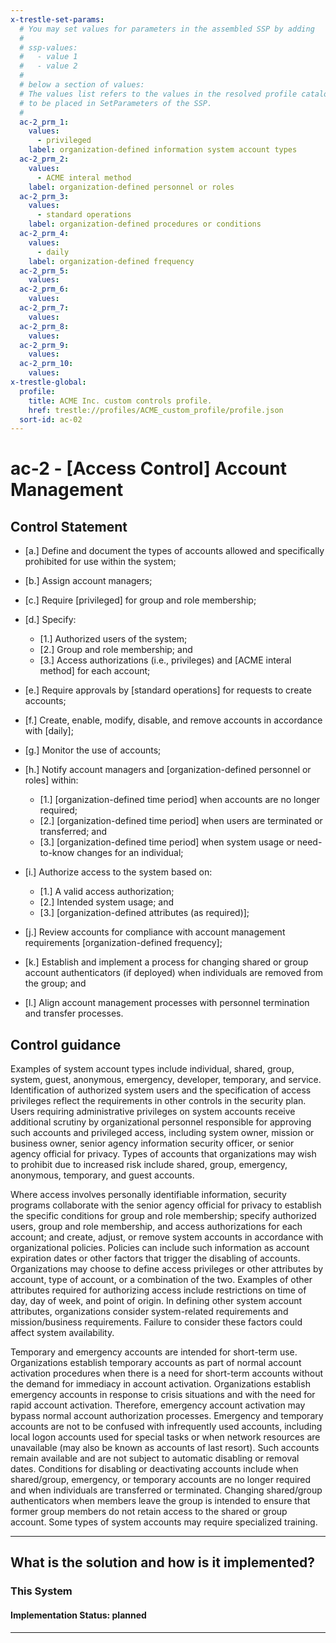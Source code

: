 ```yaml
---
x-trestle-set-params:
  # You may set values for parameters in the assembled SSP by adding
  #
  # ssp-values:
  #   - value 1
  #   - value 2
  #
  # below a section of values:
  # The values list refers to the values in the resolved profile catalog, and the ssp-values represent new values
  # to be placed in SetParameters of the SSP.
  #
  ac-2_prm_1:
    values:
      - privileged
    label: organization-defined information system account types
  ac-2_prm_2:
    values:
      - ACME interal method
    label: organization-defined personnel or roles
  ac-2_prm_3:
    values:
      - standard operations
    label: organization-defined procedures or conditions
  ac-2_prm_4:
    values:
      - daily
    label: organization-defined frequency
  ac-2_prm_5:
    values:
  ac-2_prm_6:
    values:
  ac-2_prm_7:
    values:
  ac-2_prm_8:
    values:
  ac-2_prm_9:
    values:
  ac-2_prm_10:
    values:
x-trestle-global:
  profile:
    title: ACME Inc. custom controls profile.
    href: trestle://profiles/ACME_custom_profile/profile.json
  sort-id: ac-02
---
```


# ac-2 - \[Access Control\] Account Management

## Control Statement

- \[a.\] Define and document the types of accounts allowed and specifically prohibited for use within the system;

- \[b.\] Assign account managers;

- \[c.\] Require [privileged] for group and role membership;

- \[d.\] Specify:

  - \[1.\] Authorized users of the system;
  - \[2.\] Group and role membership; and
  - \[3.\] Access authorizations (i.e., privileges) and [ACME interal method] for each account;

- \[e.\] Require approvals by [standard operations] for requests to create accounts;

- \[f.\] Create, enable, modify, disable, and remove accounts in accordance with [daily];

- \[g.\] Monitor the use of accounts;

- \[h.\] Notify account managers and [organization-defined personnel or roles] within:

  - \[1.\] [organization-defined time period] when accounts are no longer required;
  - \[2.\] [organization-defined time period] when users are terminated or transferred; and
  - \[3.\] [organization-defined time period] when system usage or need-to-know changes for an individual;

- \[i.\] Authorize access to the system based on:

  - \[1.\] A valid access authorization;
  - \[2.\] Intended system usage; and
  - \[3.\] [organization-defined attributes (as required)];

- \[j.\] Review accounts for compliance with account management requirements [organization-defined frequency];

- \[k.\] Establish and implement a process for changing shared or group account authenticators (if deployed) when individuals are removed from the group; and

- \[l.\] Align account management processes with personnel termination and transfer processes.

## Control guidance

Examples of system account types include individual, shared, group, system, guest, anonymous, emergency, developer, temporary, and service. Identification of authorized system users and the specification of access privileges reflect the requirements in other controls in the security plan. Users requiring administrative privileges on system accounts receive additional scrutiny by organizational personnel responsible for approving such accounts and privileged access, including system owner, mission or business owner, senior agency information security officer, or senior agency official for privacy. Types of accounts that organizations may wish to prohibit due to increased risk include shared, group, emergency, anonymous, temporary, and guest accounts.

Where access involves personally identifiable information, security programs collaborate with the senior agency official for privacy to establish the specific conditions for group and role membership; specify authorized users, group and role membership, and access authorizations for each account; and create, adjust, or remove system accounts in accordance with organizational policies. Policies can include such information as account expiration dates or other factors that trigger the disabling of accounts. Organizations may choose to define access privileges or other attributes by account, type of account, or a combination of the two. Examples of other attributes required for authorizing access include restrictions on time of day, day of week, and point of origin. In defining other system account attributes, organizations consider system-related requirements and mission/business requirements. Failure to consider these factors could affect system availability.

Temporary and emergency accounts are intended for short-term use. Organizations establish temporary accounts as part of normal account activation procedures when there is a need for short-term accounts without the demand for immediacy in account activation. Organizations establish emergency accounts in response to crisis situations and with the need for rapid account activation. Therefore, emergency account activation may bypass normal account authorization processes. Emergency and temporary accounts are not to be confused with infrequently used accounts, including local logon accounts used for special tasks or when network resources are unavailable (may also be known as accounts of last resort). Such accounts remain available and are not subject to automatic disabling or removal dates. Conditions for disabling or deactivating accounts include when shared/group, emergency, or temporary accounts are no longer required and when individuals are transferred or terminated. Changing shared/group authenticators when members leave the group is intended to ensure that former group members do not retain access to the shared or group account. Some types of system accounts may require specialized training.

______________________________________________________________________

## What is the solution and how is it implemented?

<!-- For implementation status enter one of: implemented, partial, planned, alternative, not-applicable -->

<!-- Note that the list of rules under ### Rules: is read-only and changes will not be captured after assembly to JSON -->

### This System

<!-- Add implementation prose for the main This System component for control: ac-2 -->

#### Implementation Status: planned

______________________________________________________________________
